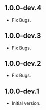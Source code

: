 ## 1.0.0-dev.4

* Fix Bugs.

## 1.0.0-dev.3

* Fix Bugs.

## 1.0.0-dev.2

* Fix Bugs.

## 1.0.0-dev.1

* Initial version.
